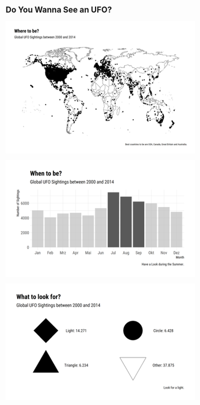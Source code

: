 Do You Wanna See an UFO?
------------------------------

![](UFOsByCountry.png)

![](UFOsByMonth.png)

![](UFOsByShape.png)

